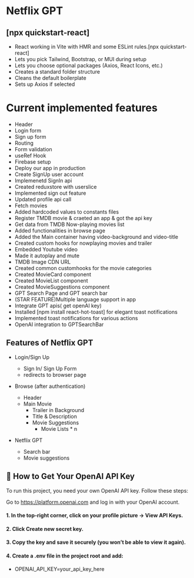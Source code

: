 
# Netflix GPT

## [npx quickstart-react]

- React working in Vite with HMR and some ESLint rules.[npx quickstart-react]
- Lets you pick Tailwind, Bootstrap, or MUI during setup
- Lets you choose optional packages (Axios, React Icons, etc.)
- Creates a standard folder structure
- Cleans the default boilerplate
- Sets up Axios if selected

# Current implemented features

- Header
- Login form
- Sign up form
- Routing
- Form validation
- useRef Hook
- Firebase setup
- Deploy our app in production
- Create SignUp user account
- Implemenetd SignIn api
- Created reduxstore with userslice
- Implemented sign out feature
- Updated profile api call
- Fetch movies
- Added hardcoded values to constants files
- Register TMDB movie & craeted an app & got the api key
- Get data from TMDB Now-playing movies list
- Added functionalities in browse page
- Added the Main container having video-background and video-title
- Created custom hooks for nowplaying movies and trailer 
- Embedded Youtube video
- Made it autoplay and mute
- TMDB Image CDN URL
- Created common customhooks for the movie categories
- Created MovieCard component
- Created MovieList component
- Created MovieSuggestions component
- GPT Search Page and GPT search bar
- (STAR FEATURE)Multiple language support in app
- Integrate GPT apis( get openAI key)
- Installed [npm install react-hot-toast] for elegant toast notifications
- Implemented toast notifications for various actions
- OpenAI integration to GPTSearchBar


## Features of Netflix GPT

- Login/Sign Up
    - Sign In/ Sign Up Form
    - redirects to browser page

- Browse (after authentication)
    - Header
    - Main Movie
        - Trailer in Background
        - Title & Description
        - Movie Suggestions
            - Movie Lists * n

- Netflix GPT
    - Search bar
    - Movie suggestions

## 🔑 How to Get Your OpenAI API Key

To run this project, you need your own OpenAI API key. Follow these steps:

Go to https://platform.openai.com
 and log in with your OpenAI account.

#### 1. In the top-right corner, click on your profile picture → View API Keys.

#### 2. Click Create new secret key.

#### 3. Copy the key and save it securely (you won’t be able to view it again).

#### 4. Create a .env file in the project root and add:

- OPENAI_API_KEY=your_api_key_here
